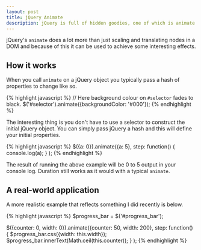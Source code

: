 ```yaml
---
layout: post
title: jQuery Animate
description: jQuery is full of hidden goodies, one of which is animate. It does so much more that it says on the tin.
---
```


jQuery's `animate` does a lot more than just scaling and translating nodes in a
DOM and because of this it can be used to achieve some interesting effects.

## How it works

When you call `animate` on a jQuery object you typically pass a hash of
properties to change like so.

{% highlight javascript %}
// Here background colour on `#selector` fades to black.
$('#selector').animate({backgroundColor: '#000'});
{% endhighlight %}

The interesting thing is you don't have to use a selector to construct the
initial jQuery object. You can simply pass jQuery a hash and this will define
your initial properties.

{% highlight javascript %}
$({a: 0}).animate({a: 5},
  step: function() {
    console.log(a);
  }
);
{% endhighlight %}

The result of running the above example will be 0 to 5 output in your console
log. Duration still works as it would with a typical `animate`.

## A real-world application

A more realistic example that reflects something I did recently is below.

{% highlight javascript %}
$progress_bar = $('#progress_bar');

$({counter: 0, width: 0}).animate({counter: 50, width: 200},
  step: function() {
    $progress_bar.css({width: this.width});
    $progress_bar.innerText(Math.ceil(this.counter));
  }
);
{% endhighlight %}
